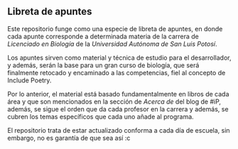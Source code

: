 ## Libreta de apuntes

Este repositorio funge como una especie de libreta de apuntes, en donde cada apunte corresponde a determinada materia de la carrera de *Licenciado en Biología* de la *Universidad Autónoma de San Luis Potosí*.

Los apuntes sirven como material y técnica de estudio para el desarrollador, y además, serán la base para un gran curso de biología, que será finalmente retocado y encaminado a las competencias, fiel al concepto de Include Poetry. 

Por lo anterior, el material está basado fundamentalmente en libros de cada área y que son mencionados en la sección de *Acerca de* del blog de #iP, además, se sigue el orden que da cada profesor en la carrera y además, se cubren los temas específicos que cada uno añade al programa.

El repositorio trata de estar actualizado conforma a cada día de escuela, sin embargo, no es garantía de que sea así :c